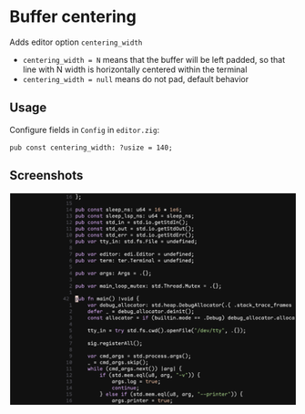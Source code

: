 # Buffer centering

Adds editor option `centering_width`

* `centering_width = N` means that the buffer will be left padded, so that line with N width is horizontally
centered within the terminal
* `centering_width = null` means do not pad, default behavior

## Usage

Configure fields in `Config` in `editor.zig`:

```zig
pub const centering_width: ?usize = 140;
```

## Screenshots

![Screenshot screen centering](/img/screenshot-screen-centering.png)
